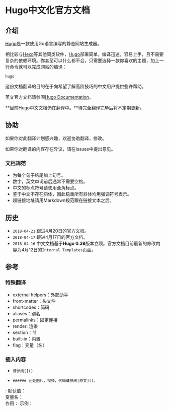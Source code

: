 # Hugo中文化官方文档

## 介绍

[Hugo](https://gohugo.io/)是一款使用Go语言编写的静态网站生成器。

相比较与[Hexo](https://hexo.io/)等其他同类软件，[Hugo](https://gohugo.io/)部署简单，编译迅速，容易上手，且不需要复杂的依赖环境。你甚至可以什么都不会，只需要选择一款你喜欢的主题，加上一行命令就可以完成网站的编译：

```
hugo
```

这份文档翻译的目的在于向希望了解高阶技巧的中文用户提供些许帮助。

英文官方文档请参阅[Hugo Documentation](https://gohugo.io/documentation/)。

**目前Hugo中文文档仍在翻译中。**待完全翻译完毕后将不定期更新。

## 协助

如果你对此翻译计划感兴趣，欢迎协助翻译，修改。

如果你对翻译的内容存在异议，请在Issues中提出意见。

### 文档规范

* 为每个句子结尾加上句号。
* 数字，英文单词前后通常不需要空格。
* 中文的标点符号请使用全角标点。
* 鉴于中文不存在斜体，因此稳重所有斜体均用强调符号表示。
* 超链接地址请用Markdown规范跟在链接文本之后。

## 历史

* `2018-04-21` 跟进4月20日的官方文档。
* `2018-04-17` 跟进4月17日的官方文档。
* `2018-04-16` 中文文档基于**Hugo 0.39**版本立项。官方文档目前最新的修改内容为4月12日的`Internal Templates`页面。

## 参考

### 特殊翻译

* external helpers：外部助手
* front-matter：头文件
* shortcodes：简码
* aliases：别名
* permalinks：固定连接
* render: 渲染
* section：节
* built-in：内置
* flag：变量（名）

### 插入内容

* `请参阅[]()`

* `###### 此处图片，视频，代码请参阅[原文]()。`

: 默认值：<br>
  变量名：<br>
  作用：
  示例：
